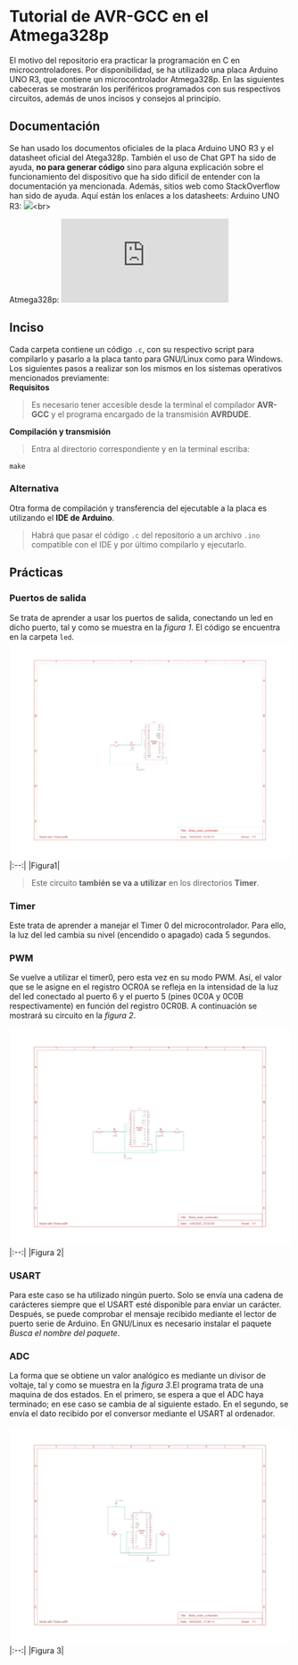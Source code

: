 # Tutorial de AVR-GCC en el Atmega328p
El motivo del repositorio era practicar la programación en C en microcontroladores. Por disponibilidad, se ha utilizado una placa Arduino UNO R3, que contiene un microcontrolador Atmega328p. En las siguientes cabeceras se mostrarán los periféricos programados con sus respectivos circuitos, además de unos incisos y consejos al principio.

## Documentación ##
Se han usado los documentos oficiales de la placa Arduino UNO R3 y el datasheet oficial del Atega328p. También el uso de Chat GPT ha sido de ayuda, **no para generar código** sino para alguna explicación sobre el funcionamiento del dispositivo que ha sido difícil de entender con la documentación ya mencionada. Además, sitios web como StackOverflow han sido de ayuda. Aquí están los enlaces a los datasheets:
Arduino UNO R3:
![](https://docs.arduino.cc/hardware/uno-rev3/?_gl=1*ngoux9*_up*MQ..*_ga*MjEzMzE0NDM4Ny4xNzU3ODQyMTA2*_ga_NEXN8H46L5*czE3NTc4NDIxMDMkbzEkZzEkdDE3NTc4NDIxMTMkajUwJGwwJGg4NjQwMDUyMzM.)<br>

Atmega328p:
![](https://ww1.microchip.com/downloads/aemDocuments/documents/MCU08/ProductDocuments/DataSheets/Atmel-7810-Automotive-Microcontrollers-ATmega328P_Datasheet.pdf)

## Inciso ##
Cada carpeta contiene un código `.c`, con su respectivo script para compilarlo y pasarlo a la placa tanto para GNU/Linux como para Windows. Los siguientes pasos a realizar son los mismos en los sistemas operativos mencionados previamente:<br>
**Requisitos**<br>
> Es necesario tener accesible desde la terminal el compilador **AVR-GCC** y el programa encargado de la transmisión **AVRDUDE**.<br>

**Compilación y transmisión**<br>
> Entra al directorio correspondiente y en la terminal escriba:
```
make
```

### Alternativa ###
Otra forma de compilación y transferencia del ejecutable a la placa es utilizando el **IDE de Arduino**.
> Habrá que pasar el código `.c` del repositorio a un archivo `.ino` compatible con el IDE y por último compilarlo y ejecutarlo.

## Prácticas ##
### Puertos de salida ###
Se trata de aprender a usar los puertos de salida, conectando un led en dicho puerto, tal y como se muestra en la *figura 1*. El código se encuentra en la carpeta `led`.
![](markdown_resources/led_schematic.jpg)
|:--:|
|Figura1|

> Este circuito **también se va a utilizar** en los directorios **Timer**.

### Timer ###
Este trata de aprender a manejar el Timer 0 del microcontrolador. Para ello, la luz del led cambia su nivel (encendido o apagado) cada 5 segundos.

### PWM ###
Se vuelve a utilizar el timer0, pero esta vez en su modo PWM. Así, el valor que se le asigne en el registro OCR0A se refleja en la intensidad de la luz del led conectado al puerto 6 y el puerto 5 (pines 0C0A y 0C0B respectivamente) en función del registro 0CR0B. A continuación se mostrará su circuito en la *figura 2*.

![](markdown_resources/pwm_schematic.jpg)
|:--:|
|Figura 2|

### USART ###
Para este caso se ha utilizado ningún puerto. Solo se envía una cadena de carácteres siempre que el USART esté disponible para enviar un carácter. Después, se puede comprobar el mensaje recibido mediante el lector de puerto serie de Arduino. En GNU/Linux es necesario instalar el paquete *Busca el nombre del paquete*.

### ADC ###
La forma que se obtiene un valor analógico es mediante un divisor de voltaje, tal y como se muestra en la *figura 3*.El programa trata de una maquina de dos estados. En el primero, se espera a que el ADC haya terminado; en ese caso se cambia de al siguiente estado. En el segundo, se envía el dato recibido por el conversor mediante el USART al ordenador.

![](markdown_resources/adc_schematic.jpg)
|:--:|
|Figura 3|
